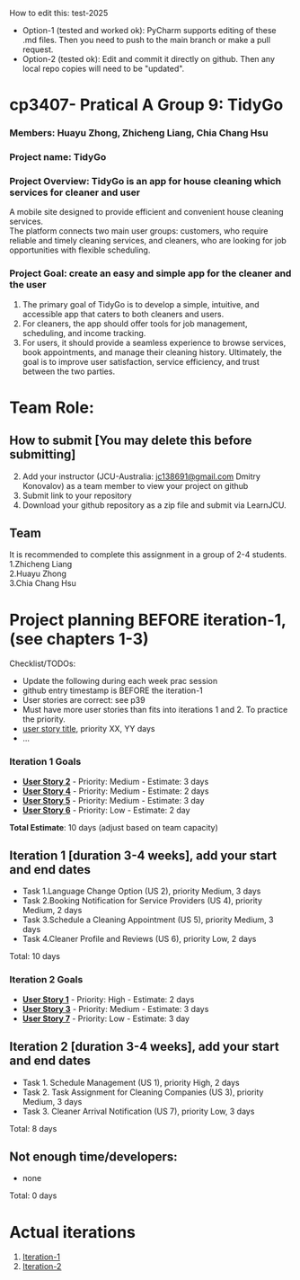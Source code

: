 
How to edit this: test-2025
* Option-1 (tested and worked ok): PyCharm supports editing of these .md files. Then you need to push to the main branch or make a pull request.
* Option-2 (tested ok): Edit and commit it directly on github. Then any local repo copies will need to be "updated".

# cp3407- Pratical A Group 9: TidyGo

### Members: Huayu Zhong, Zhicheng Liang, Chia Chang Hsu
### Project name: TidyGo
### Project Overview: TidyGo is an app for house cleaning which services for cleaner and user   
A mobile site designed to provide efficient and convenient house cleaning services.   
The platform connects two main user groups: customers, who require reliable and timely cleaning services, and cleaners, who are looking for job opportunities with flexible scheduling.  
### Project Goal: create an easy and simple app for the cleaner and the user  
1. The primary goal of TidyGo is to develop a simple, intuitive, and accessible app that caters to both cleaners and users.   
2. For cleaners, the app should offer tools for job management, scheduling, and income tracking.   
3. For users, it should provide a seamless experience to browse services, book appointments, and manage their cleaning history. Ultimately, the goal is to improve user satisfaction, service efficiency, and trust between the two parties.  


# Team Role: 

## How to submit [You may delete this before submitting]

2. Add your instructor (JCU-Australia: jc138691@gmail.com Dmitry Konovalov) as a team member to view your project on github
1. Submit link to your repository
2. Download your github repository as a zip file and submit via LearnJCU.

## Team

It is recommended to complete this assignment in a group of 2-4 students.  
1.Zhicheng Liang  
2.Huayu Zhong  
3.Chia Chang Hsu    

# Project planning BEFORE iteration-1, (see chapters 1-3)
Checklist/TODOs: 
* Update the following during each week prac session
* github entry timestamp is BEFORE the iteration-1
* User stories are correct: see p39
* Must have more user stories than fits into iterations 1 and 2. To practice the priority.
* [user story title](./user_stories/user_story_01_title.md), priority XX, YY days 
* ...
### Iteration 1 Goals

- [**User Story 2**](User_stories.md/#user-story-2) - Priority: Medium    - Estimate: 3 days  
- [**User Story 4**](User_stories.md/#user-story-4)  - Priority: Medium  - Estimate: 2 days  
- [**User Story 5**](User_stories.md/#user-story-5) - Priority: Medium     - Estimate: 3 day
- [**User Story 6**](User_stories.md/#user-story-6) - Priority: Low     - Estimate: 2 day

**Total Estimate**: 10 days (adjust based on team capacity)

## Iteration 1 [duration 3-4 weeks], add your start and end dates 

* Task 1.Language Change Option (US 2), priority Medium, 3 days  
* Task 2.Booking Notification for Service Providers (US 4), priority Medium, 2 days  
* Task 3.Schedule a Cleaning Appointment (US 5), priority Medium, 3 days  
* Task 4.Cleaner Profile and Reviews (US 6), priority Low, 2 days

Total: 10 days

### Iteration 2 Goals

- [**User Story 1**](User_stories.md/#user-story-1-) - Priority: High    - Estimate: 2 days  
- [**User Story 3**](User_stories.md/#user-story-3-) - Priority: Medium  - Estimate: 3 days  
- [**User Story 7**](User_stories.md/#user-story-7) - Priority: Low     - Estimate: 3 day

## Iteration 2 [duration 3-4 weeks], add your start and end dates
* Task 1.  Schedule Management (US 1), priority High, 2 days  
* Task 2.  Task Assignment for Cleaning Companies (US 3), priority Medium, 3 days  
* Task 3.  Cleaner Arrival Notification (US 7), priority Low, 3 days

Total: 8 days

## Not enough time/developers: 
* none

Total: 0 days

# Actual iterations
1. [Iteration-1](./iteration_1.md)
2. [Iteration-2](./iteration_2.md)


